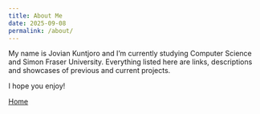 ```yaml
---
title: About Me
date: 2025-09-08
permalink: /about/
---
```


My name is Jovian Kuntjoro and I’m currently studying Computer Science and Simon Fraser University. Everything listed here are links, descriptions and showcases of previous and current projects.

I hope you enjoy!

[Home](https://jovkun.github.io)
